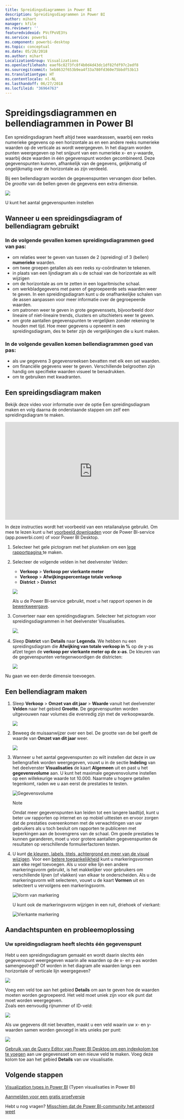 ```yaml
---
title: Spreidingsdiagrammen in Power BI
description: Spreidingsdiagrammen in Power BI
author: mihart
manager: kfile
ms.reviewer: ''
featuredvideoid: PVcfPoVE3Ys
ms.service: powerbi
ms.component: powerbi-desktop
ms.topic: conceptual
ms.date: 05/28/2018
ms.author: mihart
LocalizationGroup: Visualizations
ms.openlocfilehash: eaef6c8273fc8f4b0d4d43dc1df82fdf97c2edf8
ms.sourcegitcommit: 5eb8632f653b9ea4f33a780fd360e75bbdf53b13
ms.translationtype: HT
ms.contentlocale: nl-NL
ms.lasthandoff: 06/27/2018
ms.locfileid: "36964763"
---
```

# <a name="scatter-charts-and-bubble-charts-in-power-bi"></a>Spreidingsdiagrammen en bellendiagrammen in Power BI
Een spreidingsdiagram heeft altijd twee waardeassen, waarbij een reeks numerieke gegevens op een horizontale as en een andere reeks numerieke waarden op de verticale as wordt weergegeven. In het diagram worden punten weergegeven op het snijpunt van een numerieke x- en y-waarde, waarbij deze waarden in één gegevenspunt worden gecombineerd. Deze gegevenspunten kunnen, afhankelijk van de gegevens, gelijkmatig of ongelijkmatig over de horizontale as zijn verdeeld.

Bij een bellendiagram worden de gegevenspunten vervangen door bellen. De *grootte* van de bellen geven de gegevens een extra dimensie.

![](media/power-bi-visualization-scatter/power-bi-bubble-chart.png)

U kunt het aantal gegevenspunten instellen  

## <a name="when-to-use-a-scatter-chart-or-bubble-chart"></a>Wanneer u een spreidingsdiagram of bellendiagram gebruikt
### <a name="scatter-charts-are-a-great-choice"></a>In de volgende gevallen komen spreidingsdiagrammen goed van pas:
* om relaties weer te geven van tussen de 2 (spreiding) of 3 (bellen) **numerieke** waarden.
* om twee groepen getallen als een reeks xy-coördinaten te tekenen.
* in plaats van een lijndiagram als u de schaal van de horizontale as wilt wijzigen    
* om de horizontale as om te zetten in een logaritmische schaal.
* om werkbladgegevens met paren of gegroepeerde sets waarden weer te geven. In een spreidingsdiagram kunt u de onafhankelijke schalen van de assen aanpassen voor meer informatie over de gegroepeerde waarden.
* om patronen weer te geven in grote gegevenssets, bijvoorbeeld door lineaire of niet-lineaire trends, clusters en uitschieters weer te geven.
* om grote aantallen gegevenspunten te vergelijken zonder rekening te houden met tijd.  Hoe meer gegevens u opneemt in een spreidingsdiagram, des te beter zijn de vergelijkingen die u kunt maken.

### <a name="bubble-charts-are-a-great-choice"></a>In de volgende gevallen komen bellendiagrammen goed van pas:
* als uw gegevens 3 gegevensreeksen bevatten met elk een set waarden.
* om financiële gegevens weer te geven.  Verschillende belgrootten zijn handig om specifieke waarden visueel te benadrukken.
* om te gebruiken met kwadranten.

## <a name="create-a-scatter-chart"></a>Een spreidingsdiagram maken
Bekijk deze video voor informatie over de optie Een spreidingsdiagram maken en volg daarna de onderstaande stappen om zelf een spreidingsdiagram te maken.

<iframe width="560" height="315" src="https://www.youtube.com/embed/PVcfPoVE3Ys?list=PL1N57mwBHtN0JFoKSR0n-tBkUJHeMP2cP" frameborder="0" allowfullscreen></iframe>


In deze instructies wordt het voorbeeld van een retailanalyse gebruikt. Om mee te lezen kunt u het [voorbeeld downloaden](sample-datasets.md) voor de Power BI-service (app.powerbi.com) of voor Power BI Desktop.   

1. Selecteer het gele pictogram met het plusteken om een [lege rapportpagina ](power-bi-report-add-page.md) te maken.
 
2. Selecteer de volgende velden in het deelvenster Velden:
   - **Verkoop** > **Verkoop per vierkante meter**
   - **Verkoop** > **Afwijkingspercentage totale verkoop**
   - **District** > **District**

    ![](media/power-bi-visualization-scatter/power-bi-bar-chart.png)

    Als u de Power BI-service gebruikt, moet u het rapport openen in de [bewerkweergave](service-interact-with-a-report-in-editing-view.md).

3. Converteer naar een spreidingsdiagram. Selecteer het pictogram voor spreidingsdiagrammen in het deelvenster Visualisaties.

   ![](media/power-bi-visualization-scatter/pbi_scatter_chart_icon.png).

4. Sleep **District** van **Details** naar **Legenda**. We hebben nu een spreidingsdiagram die **Afwijking van totale verkoop in %** op de y-as afzet tegen de **verkoop per vierkante meter op de x-as**. De kleuren van de gegevenspunten vertegenwoordigen de districten:

    ![](media/power-bi-visualization-scatter/power-bi-scatter.png)

Nu gaan we een derde dimensie toevoegen.

## <a name="create-a-bubble-chart"></a>Een bellendiagram maken

1. Sleep **Verkoop** > **Omzet van dit jaar** > **Waarde** vanuit het deelvenster **Velden** naar het gebied **Grootte**. De gegevenspunten worden uitgevouwen naar volumes die evenredig zijn met de verkoopwaarde.
   
   ![](media/power-bi-visualization-scatter/power-bi-bubble.png)

2. Beweeg de muisaanwijzer over een bel. De grootte van de bel geeft de waarde van **Omzet van dit jaar** weer.
   
    ![](media/power-bi-visualization-scatter/pbi_scatter_chart_hover.png)

3. Wanneer u het aantal gegevenspunten zo wilt instellen dat deze in uw bellengrafiek worden weergegeven, vouwt u in de sectie **Indeling** van het deelvenster **Visualisaties** de kaart **Algemeen** uit en past u het **gegevensvolume** aan. U kunt het maximale gegevensvolume instellen op een willekeurige waarde tot 10.000. Naarmate u hogere getallen tegenkomt, raden we u aan eerst de prestaties te testen. 

    ![Gegevensvolume](media/power-bi-visualization-scatter/pbi_scatter_data_volume.png) 

   > [!NOTE]
   > Omdat meer gegevenspunten kan leiden tot een langere laadtijd, kunt u beter uw rapporten op internet en op mobiel uittesten en ervoor zorgen dat de prestaties overeenkomen met de verwachtingen van uw gebruikers als u toch besluit om rapporten te publiceren met beperkingen aan de bovengrens van de schaal. Om goede prestaties te kunnen garanderen, moet u voor grotere aantallen gegevenspunten de resultaten op verschillende formulierfactoren testen.

4. U kunt [de kleuren, labels, titels, achtergrond en meer van de visual wijzigen](service-getting-started-with-color-formatting-and-axis-properties.md). Voor een [betere toegankelijkheid](desktop-accessibility.md) kunt u markeringsvormen aan elke regel toevoegen. Als u voor elke lijn een andere markeringsvorm gebruikt, is het makkelijker voor gebruikers om verschillende lijnen (of vlakken) van elkaar te onderscheiden. Als u de markeringsvorm wilt selecteren, vouwt u de kaart **Vormen** uit en selecteert u vervolgens een markeringsvorm.

      ![Vorm van markering](media/power-bi-visualization-scatter/pbi_scatter_marker.png)

   U kunt ook de markeringsvorm wijzigen in een ruit, driehoek of vierkant:

   ![Vierkante markering](media/power-bi-visualization-scatter/pbi_scatter_chart_hover_square.png)


## <a name="considerations-and-troubleshooting"></a>Aandachtspunten en probleemoplossing

### <a name="your-scatter-chart-has-only-one-data-point"></a>**Uw spreidingsdiagram heeft slechts één gegevenspunt**
Hebt u een spreidingsdiagram gemaakt en wordt daarin slechts één gegevenspunt weergegeven waarin alle waarden op de x- en y-as worden samengevoegd?  Of worden in het diagram alle waarden langs een horizontale of verticale lijn weergegeven?

![](media/power-bi-visualization-scatter/pbi_scatter_tshoot1.png)

Voeg een veld toe aan het gebied **Details** om aan te geven hoe de waarden moeten worden gegroepeerd. Het veld moet uniek zijn voor elk punt dat moet worden weergegeven.  
Zoals een eenvoudig rijnummer of ID-veld:

![](media/power-bi-visualization-scatter/pbi_scatter_tshoot.png)

Als uw gegevens dit niet bevatten, maakt u een veld waarin uw x- en y-waarden samen worden gevoegd in iets unieks per punt:

![](media/power-bi-visualization-scatter/pbi_scatter_tshoot2.png)

[Gebruik van de Query Editor van Power BI Desktop om een indexkolom toe te voegen](desktop-add-custom-column.md) aan uw gegevensset om een nieuw veld te maken.  Voeg deze kolom toe aan het gebied **Details** van uw visualisatie.

## <a name="next-steps"></a>Volgende stappen
[Visualization types in Power BI](power-bi-visualization-types-for-reports-and-q-and-a.md) (Typen visualisaties in Power BI)

[Aanmelden voor een gratis proefversie](https://powerbi.microsoft.com/get-started/)  

Hebt u nog vragen? [Misschien dat de Power BI-community het antwoord weet](http://community.powerbi.com/)

